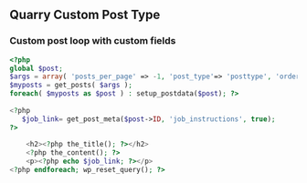 ## Quarry Custom Post Type


### Custom post loop with custom fields
```PHP
<?php
global $post;
$args = array( 'posts_per_page' => -1, 'post_type'=> 'posttype', 'orderby' => 'menu_order', 'order' => 'ASC' );
$myposts = get_posts( $args );
foreach( $myposts as $post ) : setup_postdata($post); ?>
 
<?php 
   $job_link= get_post_meta($post->ID, 'job_instructions', true); 
?>
 
    <h2><?php the_title(); ?></h2>
    <?php the_content(); ?>
    <p><?php echo $job_link; ?></p>
<?php endforeach; wp_reset_query(); ?>
```
<br>

### 